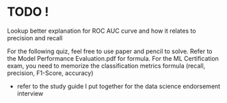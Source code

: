 # TODO !

Lookup better explanation for ROC AUC curve and how it relates to precision and recall

For the following quiz, feel free to use paper and pencil to solve.  Refer to the Model Performance Evaluation.pdf for formula.  For the ML Certification exam, you need to memorize the classification metrics formula (recall, precision, F1-Score, accuracy)
- refer to the study guide I put together for the data science endorsement interview

